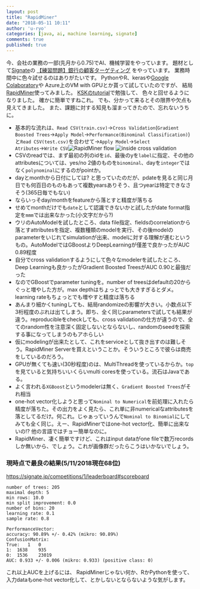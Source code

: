 ```yaml
---
layout: post
title: "RapidMiner"
date: "2018-05-11 10:11"
author: 'u-ryo'
categories: [java, ai, machine learning, signate]
comments: true
published: true
---
```

今、会社の業務の一部(先月から0.75)でAI、機械学習をやっています。
題材として[Signate](http://signate.jp/)の
[【練習問題】銀行の顧客ターゲティング](https://signate.jp/competitions/1)
をやっています。
業務時間中に色々試せるのはありがたいです。
PythonやR、kerasや[Google Colaboratory](https://colab.research.google.com/)や
Azure上のVM with GPUとか貰って試していたのですが、
結局[RapidMiner](http://rapidminer.com/)使ってみました。
[KSKのtutorial](https://www.rapidminer.jp/2016/07/07/【連載】rapidminerで始めるデータ分析～part5：予測モデル/)で勉強して、
色々と回せるようになりました。
確かに簡単ですねこれ。
でも、分かって来るとその限界や欠点も見えてきました。
また、課題に対する知見も溜まってきたので、忘れないうちに。

* 基本的な流れは、`Read CSV(train.csv)`→`Cross Validation`(`Gradient Boosted Trees`→`Apply Model`→`Performance(Binominal Classification)`)と`Read CSV(test.csv)`を合わせて→`Apply Model`→`Select Atributes`→`Write CSV`![RapidMiner flow](https://raw.githubusercontent.com/wiki/u-ryo/u-ryo.github.io/images/rapidminer1.png) ![inside cross validation](https://raw.githubusercontent.com/wiki/u-ryo/u-ryo.github.io/images/rapidminer2.png)
* CSVのreadでは、まず最初の列のidを`id`、最後のyを`label`に指定、その他のattributesについては、yes/no 2値のものを`binominal`、dayを`integer`ではなく`polynominal`にするのがpointか。
* dayとmonthから日付にしては? と思っていたのだが、pdateを見ると同じ月日でも何百日のものもあって複数yearsありそう、且つyearは特定できなさそう(365日毎でもない)
* ならいっそday/monthをfeatureから落とすと精度が落ちる
* せめてmonthだけでも`date`として認識できないかと試したがdate format指定を`mmm`では出来なかった(小文字だから?)
* ウリのAutoModelを試したところ、data file指定、fieldsのcorrelationから落とすattributesを指定、複数種類のmodelを実行、その後modelのparameterをいじれてsimulationが出来、modelに対する理解が進むというもの。AutoModelではGBoostよりDeepLearningが僅差で良かったがAUC 0.89程度
* 自分でcross validationするようにして色々なmodelerを試したところ、Deep Learningも良かったがGradient Boosted TreesがAUC 0.90と最強だった
* なのでGBoostでparameter tuningを。number of treesはdefaultの20からぐっと増やした方が。max depthはちょっとでも大きすぎるとダメ。learning rateもちょっとでも増やすと精度は落ちる
* あんまり細かくtuningしても、結局randomizeの影響が大きい。小数点以下3桁程度のぶれは出てしまう。即ち、全く同じparametersで試しても結果が違う。reproducibleをcheckしても、cross validationの仕方が違うので、全てのrandom性を注意深く固定しないとならないし、randomのseedを探索する事になってしまうのもアホらしい
* 仮にmodelingが出来たとして、これをserviceとして抜き出すのは難しそう。RapidMiner Serverを買えということか。そういうところで彼らは商売をしているのだろう。
* GPUが無くても速い(30秒程度)のは、MultiThreadを使っているからか。`top`を見ていると気持ちいいくらいmulti coresを使っている。流石はJavaである。
* よく言われる`XGBoost`というmodelerは無く、`Gradient Boosted Trees`がそれ相当
* one-hot vector化しようと思って`Nominal to Numerical`を前処理に入れたら精度が落ちた。その出力をよく見たら、これ単に非numericalなattributesを落としてるだけ。何これ。じゃぁっていうんで`Nominal to Binomial`にしてみても全く同じ。えー、RapidMinerではone-hot vector化、簡単に出来ないの!? 他の言語ではチョー簡単なのに。
* RapidMiner、凄く簡単ですけど、これはinput dataがone fileで数万recordsしか無いから、でしょう。これが画像群だったらこうはいかないでしょう。

### 現時点で最良の結果(5/11/2018現在68位)

https://signate.jp/competitions/1/leaderboard#scoreboard

```
number of trees: 205
maximal depth: 5
min rows: 10.0
min split improvement: 0.0
number of bins: 20
learning rate: 0.1
sample rate: 0.8

PerformanceVector:
accuracy: 90.89% +/- 0.42% (mikro: 90.89%)
ConfusionMatrix:
True:	1	0
1:	1638	935
0:	1536	23019
AUC: 0.933 +/- 0.006 (mikro: 0.933) (positive class: 0)
```

これ以上AUCを上げるには、
RapidMinerじゃない何か、RかPythonを使って、
入力dataもone-hot vector化して、とかしないとならないような気がします。
